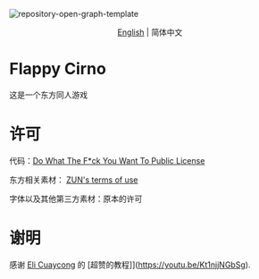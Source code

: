 ![repository-open-graph-template](https://user-images.githubusercontent.com/34388992/127737185-d8a0e478-cf9e-4463-8771-14860f43b49e.png)

<p align="center">
    <a href="https://github.com/net-oil-man/Flappy-Cirno/">English</a> |
   <span>简体中文</span>
  
</p>

# Flappy Cirno
这是一个东方同人游戏



# 许可
代码：[Do What The F*ck You Want To Public License](https://github.com/net-oil-man/Flappy-Cirno/blob/main/LICENSE)

东方相关素材： [ZUN's terms of use](https://web.archive.org/web/20080724144606/http://www.geocities.co.jp/Playtown-Yoyo/1736/t-081-2.html)

字体以及其他第三方素材：原本的许可

# 谢明

感谢 [Eli Cuaycong](https://www.youtube.com/channel/UCoTXIeHJP7_PukZOCK2C2RA) 的 [超赞的教程]](https://youtu.be/Kt1njjNGbSg).
